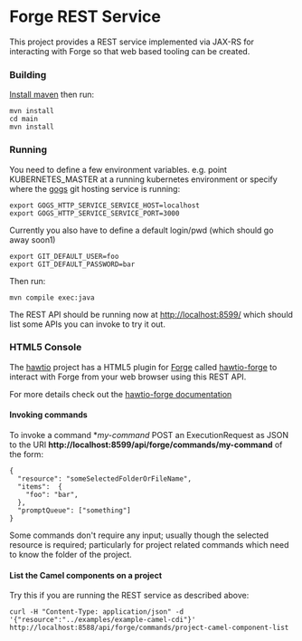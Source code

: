 # Forge REST Service

This project provides a REST service implemented via JAX-RS for interacting with Forge so that web based tooling can be created.

### Building

[Install maven](http://maven.apache.org/download.cgi) then run:

    mvn install
    cd main
    mvn install

### Running

You need to define a few environment variables. e.g. point KUBERNETES_MASTER at a running kubernetes environment or specify where the [gogs](http://gogs.io/) git hosting service is running:

    export GOGS_HTTP_SERVICE_SERVICE_HOST=localhost
    export GOGS_HTTP_SERVICE_SERVICE_PORT=3000

Currently you also have to define a default login/pwd (which should go away soon1)

    export GIT_DEFAULT_USER=foo
    export GIT_DEFAULT_PASSWORD=bar

Then run:

    mvn compile exec:java

The REST API should be running now at [http://localhost:8599/](http://localhost:8599/) which should list some APIs you can invoke to try it out.

### HTML5 Console

The [hawtio](http://hawt.io) project has a HTML5 plugin for [Forge](http://forge.jboss.org/) called [hawtio-forge](https://github.com/hawtio/hawtio-forge) to interact with Forge from your web browser using this REST API.

For more details check out the [hawtio-forge documentation](https://github.com/hawtio/hawtio-forge/blob/master/ReadMe.md)

#### Invoking commands

To invoke a command **my-command* POST an ExecutionRequest as JSON to the URI **http://localhost:8599/api/forge/commands/my-command** of the form:

```
{
  "resource": "someSelectedFolderOrFileName",
  "items":  {
    "foo": "bar",
  },
  "promptQueue": ["something"]
}
```

Some commands don't require any input; usually though the selected resource is required; particularly for project related commands which need to know the folder of the project.

#### List the Camel components on a project

Try this if you are running the REST service as described above:

    curl -H "Content-Type: application/json" -d '{"resource":"../examples/example-camel-cdi"}' http://localhost:8588/api/forge/commands/project-camel-component-list


